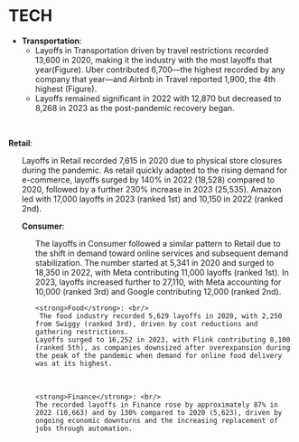# TECH


* <strong>Transportation</strong>: <br/>
  - Layoffs in Transportation driven by travel restrictions recorded 13,600 in 2020, making it the industry with the most layoffs that year(Figure). Uber contributed 6,700—the highest recorded by any company that year—and Airbnb in Travel reported 1,900, the 4th highest (Figure).
  - Layoffs remained significant in 2022 with 12,870 but decreased to 8,268 in 2023 as the post-pandemic recovery began.
    

<br/>


<strong>Retail</strong>: <br/>

   <ul style="list-style-type: circle; font-weight: light;">
   Layoffs in Retail recorded 7,615 in 2020 due to physical store closures during the pandemic. 
   As retail quickly adapted to the rising demand for e-commerce, layoffs surged by 140% in 2022 (18,528) compared to 2020, followed by a further 230% increase in 2023 (25,535). Amazon led with 17,000 layoffs in 2023 (ranked 1st) and 10,150 in 2022 (ranked 2nd).


<br/>


  <strong>Consumer</strong>: <br/>
  
  <ul style="list-style-type: circle; font-weight: light;">
   The layoffs in Consumer followed a similar pattern to Retail due to the shift in demand toward online services and subsequent demand stabilization. 
   The number started at 5,341 in 2020 and surged to 18,350 in 2022, with Meta contributing 11,000 layoffs (ranked 1st). 
   In 2023, layoffs increased further to 27,110, with Meta accounting for 10,000 (ranked 3rd) and Google contributing 12,000 (ranked 2nd).  




    <strong>Food</strong>: <br/>
     The food industry recorded 5,629 layoffs in 2020, with 2,250 from Swiggy (ranked 3rd), driven by cost reductions and gathering restrictions.
    Layoffs surged to 16,252 in 2023, with Flink contributing 8,100 (ranked 5th), as companies downsized after overexpansion during the peak of the pandemic when demand for online food delivery was at its highest. 
  

<br/>



    <strong>Finance</strong>: <br/>
    The recorded layoffs in Finance rose by approximately 87% in 2022 (10,663) and by 130% compared to 2020 (5,623), driven by ongoing economic downturns and the increasing replacement of jobs through automation.


